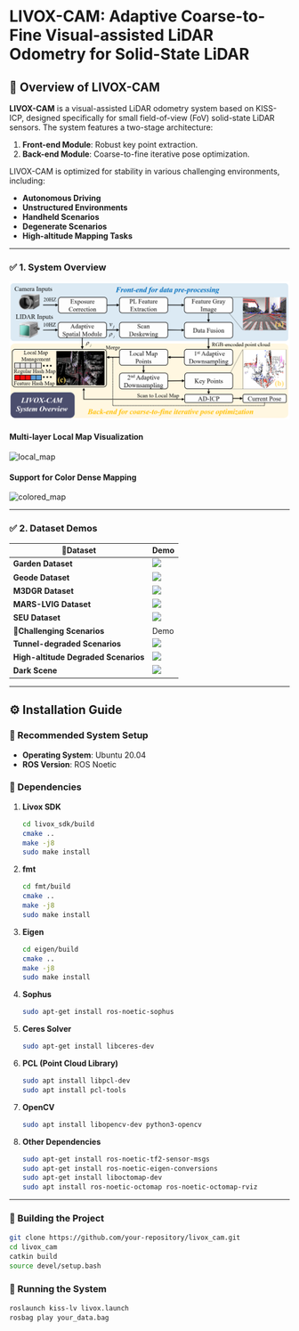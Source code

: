 # **LIVOX-CAM: Adaptive Coarse-to-Fine Visual-assisted LiDAR Odometry for Solid-State LiDAR**

## 📌 Overview of LIVOX-CAM

**LIVOX-CAM** is a visual-assisted LiDAR odometry system based on KISS-ICP, designed specifically for small field-of-view (FoV) solid-state LiDAR sensors. The system features a two-stage architecture:  
1. **Front-end Module**: Robust key point extraction.  
2. **Back-end Module**: Coarse-to-fine iterative pose optimization.  

LIVOX-CAM is optimized for stability in various challenging environments, including:
- **Autonomous Driving**  
- **Unstructured Environments**  
- **Handheld Scenarios**  
- **Degenerate Scenarios**  
- **High-altitude Mapping Tasks**

---

### ✅ 1. System Overview

<img src="kiss_lv/doc/1.png" width="800">


#### Multi-layer Local Map Visualization
![local_map](kiss_lv/doc/gif/local_map.gif)

#### Support for Color Dense Mapping
![colored_map](kiss_lv/doc/gif/colored_map.gif)

---

### ✅ 2. Dataset Demos

| 📌Dataset                  | Demo |
|--------------------------|------|
| **Garden Dataset**        | ![](kiss_lv/doc/gif/garden.gif) |
| **Geode Dataset**         | ![](kiss_lv/doc/gif/geode.gif) | 
| **M3DGR Dataset**         | ![](kiss_lv/doc/gif/m3gdr.gif) |
| **MARS-LVIG Dataset**     | ![](kiss_lv/doc/gif/mars.gif) |
| **SEU Dataset**           | ![](kiss_lv/doc/gif/seug.gif) |
| **📌Challenging Scenarios** | Demo |
| **Tunnel-degraded Scenarios** | ![](kiss_lv/doc/gif/geode_de.gif) | 
| **High-altitude Degraded Scenarios** | ![](kiss_lv/doc/gif/seua.gif) |
| **Dark Scene**            | ![](kiss_lv/doc/gif/dark.gif) |

---

## ⚙️ Installation Guide

### 🔧 Recommended System Setup

- **Operating System**: Ubuntu 20.04
- **ROS Version**: ROS Noetic

### 🔧 Dependencies

1. **Livox SDK**  
    ```bash
    cd livox_sdk/build
    cmake ..
    make -j8
    sudo make install
    ```

2. **fmt**  
    ```bash
    cd fmt/build
    cmake ..
    make -j8
    sudo make install
    ```

3. **Eigen**  
    ```bash
    cd eigen/build
    cmake ..
    make -j8
    sudo make install
    ```

4. **Sophus**  
    ```bash
    sudo apt-get install ros-noetic-sophus
    ```

5. **Ceres Solver**  
    ```bash
    sudo apt-get install libceres-dev
    ```

6. **PCL (Point Cloud Library)**  
    ```bash
    sudo apt install libpcl-dev
    sudo apt install pcl-tools
    ```

7. **OpenCV**  
    ```bash
    sudo apt install libopencv-dev python3-opencv
    ```

8. **Other Dependencies**  
    ```bash
    sudo apt-get install ros-noetic-tf2-sensor-msgs
    sudo apt-get install ros-noetic-eigen-conversions
    sudo apt-get install liboctomap-dev
    sudo apt install ros-noetic-octomap ros-noetic-octomap-rviz
    ```

---

### 🔧 Building the Project

```bash
git clone https://github.com/your-repository/livox_cam.git
cd livox_cam
catkin build
source devel/setup.bash
```

###  🔧 Running the System

```bash
roslaunch kiss-lv livox.launch
rosbag play your_data.bag
